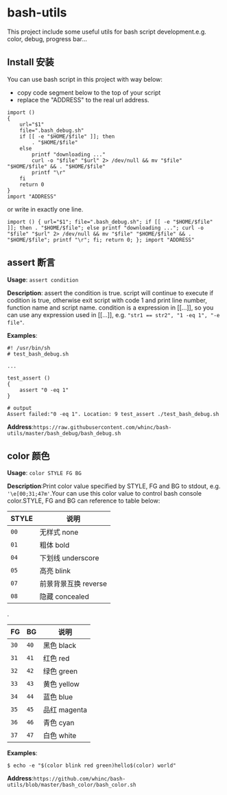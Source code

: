 # bash-utils
This project include some useful utils for bash script development.e.g. color, debug, progress bar...

## Install 安装

You can use bash script in this project with way below:
* copy code segment below to the top of your script
* replace the "ADDRESS" to the real url address.

```
import ()
{
    url="$1"
    file=".bash_debug.sh"
    if [[ -e "$HOME/$file" ]]; then
        . "$HOME/$file"
    else
        printf "downloading ..."
        curl -o "$file" "$url" 2> /dev/null && mv "$file" "$HOME/$file" && . "$HOME/$file"
        printf "\r"
    fi
    return 0
}
import "ADDRESS"
```
or write in exactly one line.
```
import () { url="$1"; file=".bash_debug.sh"; if [[ -e "$HOME/$file" ]]; then . "$HOME/$file"; else printf "downloading ..."; curl -o "$file" "$url" 2> /dev/null && mv "$file" "$HOME/$file" && . "$HOME/$file"; printf "\r"; fi; return 0; }; import "ADDRESS"
```

## assert 断言

**Usage**: `assert condition`

**Description**: assert the condition is true. script will continue to execute if codition is true, otherwise exit script with code 1 and print line number, function name and script name. condition is a expression in [[...]], so you can use any expression used in [[...]], e.g. `"str1 == str2", "1 -eq 1", "-e file"`.

**Examples**:
```
#! /usr/bin/sh
# test_bash_debug.sh

...

test_assert ()
{
    assert "0 -eq 1"
}

# output
Assert failed:"0 -eq 1". Location: 9 test_assert ./test_bash_debug.sh
```

**Address**:`https://raw.githubusercontent.com/whinc/bash-utils/master/bash_debug/bash_debug.sh`


## color 颜色

**Usage**: `color STYLE FG BG`

**Description**:Print color value specified by STYLE, FG and BG to stdout, e.g. `'\e[00;31;47m'`.Your can use this color value to control bash console color.STYLE, FG and BG can reference to table below:

|STYLE|说明|
|---|----|
|`00`|无样式 none|
|`01`|粗体 bold|
|`04`|下划线 underscore|
|`05`|高亮 blink|
|`07`|前景背景互换 reverse|
|`08`|隐藏 concealed |

.

|FG|BG|说明|
|--|--|----|
|`30`|`40`|黑色 black |
|`31`|`41`|红色 red|
|`32`|`42`|绿色 green |
|`33`|`43`|黄色 yellow |
|`34`|`44`|蓝色 blue |
|`35`|`45`|品红 magenta |
|`36`|`46`|青色 cyan |
|`37`|`47`|白色 white |

**Examples**:
```
$ echo -e "$(color blink red green)hello$(color) world"
```

**Address**:`https://github.com/whinc/bash-utils/blob/master/bash_color/bash_color.sh`
